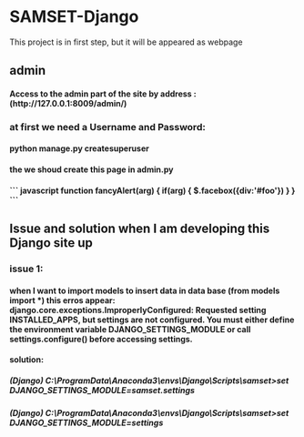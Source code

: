 # SAMSET-Django
This project is in first step, but it will be appeared as webpage
<h2> admin
   <h4>Access to the admin part of the site by address : (http://127.0.0.1:8009/admin/)
   <h3> at first we need a Username and Password:
      <h4> python manage.py createsuperuser
         <h4> the we shoud create this page in admin.py
            <h4>```
               javascript
function fancyAlert(arg) {
  if(arg) {
    $.facebox({div:'#foo'})
  }
}
```



<h2> Issue and solution when I am developing this Django site up
   <p>
    <h3> issue 1: 
       <h4> when I want to import models to insert data in data base (from models import *) this erros appear:
    django.core.exceptions.ImproperlyConfigured: Requested setting INSTALLED_APPS, but settings are not configured. You must either define the environment variable DJANGO_SETTINGS_MODULE or call settings.configure() before accessing settings.
     <h4> solution: 
        <h5>(Django) C:\ProgramData\Anaconda3\envs\Django\Scripts\samset>set DJANGO_SETTINGS_MODULE=samset.settings
        <h5>(Django) C:\ProgramData\Anaconda3\envs\Django\Scripts\samset>set DJANGO_SETTINGS_MODULE=settings
     </p>
